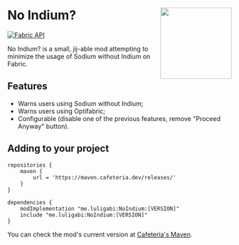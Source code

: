 # No Indium? <img src="https://imgur.com/MB3Sjpt.png" align="right" width="160"/>

[![Fabric API](https://images2.imgbox.com/8e/38/bfInI5qv_o.png)](https://www.curseforge.com/minecraft/mc-mods/fabric-api)

No Indium? is a small, jij-able mod attempting to minimize the usage of Sodium without Indium on Fabric.

## Features

- Warns users using Sodium without Indium;
- Warns users using Optifabric;
- Configurable (disable one of the previous features, remove "Proceed Anyway" button).


## Adding to your project

```
repositories {
    maven {
        url = 'https://maven.cafeteria.dev/releases/'
    }
}

dependencies {
    modImplementation "me.luligabi:NoIndium:[VERSION]"
    include "me.luligabi:NoIndium:[VERSION]"
}
```

You can check the mod's current version at [Cafeteria's Maven](https://maven.cafeteria.dev/#/releases/me/luligabi/NoIndium/).
